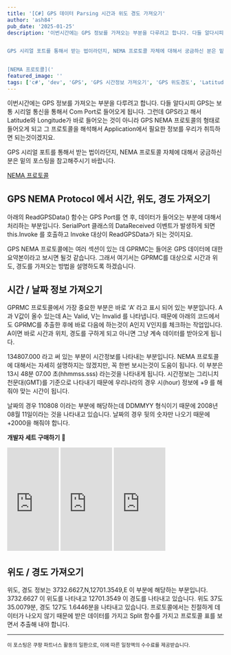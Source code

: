 ```yaml
---
title: '[C#] GPS 데이터 Parsing 시간과 위도 경도 가져오기'
author: 'ash84'
pub_date: '2025-01-25'
description: '이번시간에는 GPS 정보를 가져오는 부분을 다루려고 합니다. 다들 알다시피 GPS는 보통 시리얼 통신을 통해서 Com Port로 들어오게 됩니다. 그런데 GPS라고 해서 Latitude와 Longitude가 바로 들어오는 것이 아니라 GPS NEMA 프로토콜의 형태로 들어오게 되고 그 프로토콜을 해석해서 Application에서 필요한 정보를 우리가 취득하면 되는것이겠지요.


GPS 시리얼 포트를 통해서 받는 법이라던지, NEMA 프로토콜 자체에 대해서 궁금하신 분은 밑의 포스팅을 참고해주시기 바랍니다.


[NEMA 프로토콜]('
featured_image: ''
tags: ['c#', 'dev', 'GPS', 'GPS 시간정보 가져오기', 'GPS 위도경도', 'Latitude', 'Longitude']
---
```


이번시간에는 GPS 정보를 가져오는 부분을 다루려고 합니다. 다들 알다시피 GPS는 보통 시리얼 통신을 통해서 Com Port로 들어오게 됩니다. 그런데 GPS라고 해서 Latitude와 Longitude가 바로 들어오는 것이 아니라 GPS NEMA 프로토콜의 형태로 들어오게 되고 그 프로토콜을 해석해서 Application에서 필요한 정보를 우리가 취득하면 되는것이겠지요.


GPS 시리얼 포트를 통해서 받는 법이라던지, NEMA 프로토콜 자체에 대해서 궁금하신 분은 밑의 포스팅을 참고해주시기 바랍니다.


[NEMA 프로토콜](https://ko.wikipedia.org/wiki/NMEA_0183)
 


## GPS NEMA Protocol 에서 시간, 위도, 경도 가져오기


아래의 ReadGPSData() 함수는 GPS Port를 연 후, 데이터가 들어오는 부분에 대해서 처리하는 부분입니다. SerialPort 클래스의 DataReceived 이벤트가 발생하게 되면 this.Invoke 를 호출하고 Invoke 대상이 ReadGPSData가 되는 것이지요.



GPS NEMA 프로토콜에는 여러 섹션이 있는 데 GPRMC는 들어온 GPS 데이터에 대한 요약본이라고 보시면 될것 같습니다. 그래서 여기서는 GPRMC를 대상으로 시간과 위도, 경도를 가져오는 방법을 설명하도록 하겠습니다.


## 시간 / 날짜 정보 가져오기


GPRMC 프로토콜에서 가장 중요한 부분은 바로 ‘A’ 라고 표시 되어 있는 부분입니다. A과 V값이 올수 있는데 A는 Valid, V는 Invalid 를 나타냅니다. 때문에 아래의 코드에서도 GPRMC를 추출한 후에 바로 다음에 하는것이 A인지 V인지를 체크하는 작업입니다. A이면 바로 시간과 위치, 경도를 구하게 되고 아니면 그냥 계속 데이터를 받아오게 됩니다.

134807.000 라고 써 있는 부분이 시간정보를 나타내는 부분입니다. NEMA 프로토콜에 대해서는 자세히 설명하지는 않겠지만, 꼭 한번 보시는것이 도움이 됩니다. 이 부분은 13시 48분 07.00 초(hhmmss.sss) 라는것을 나타내게 됩니다. 시간정보는 그리니치 천문대(GMT)를 기준으로 나타내기 때문에 우리나라의 경우 시(hour) 정보에 +9 를 해 줘야 맞는 시간이 됩니다.

날짜의 경우 110808 이라는 부분에 해당하는데 DDMMYY 형식이기 때문에 2008년 08월 11일이라는 것을 나타내고 있습니다. 날짜의 경우 뒷의 숫자만 나오기 때문에 +2000을 해줘야 합니다. 


**개발자 세트 구매하기** 🤟
<iframe src="https://coupa.ng/chcDbD" width="120" height="240" frameborder="0" scrolling="no" referrerpolicy="unsafe-url" browsingtopics></iframe>
<iframe src="https://coupa.ng/chcDdd" width="120" height="240" frameborder="0" scrolling="no" referrerpolicy="unsafe-url" browsingtopics></iframe>
<iframe src="https://coupa.ng/chcDdZ" width="120" height="240" frameborder="0" scrolling="no" referrerpolicy="unsafe-url" browsingtopics></iframe>


## 위도 / 경도 가져오기

위도, 경도 정보는 3732.6627,N,12701.3549,E 이 부분에 해당하는 부분입니다. 3732.6627 이 위도를 나타내고 12701.3549 이 경도를 나타내고 있습니다. 위도 37도 35.0079분, 경도 127도 1.6446분을 나타내고 있습니다. 프로토콜에서는 친절하게 데이터가 나오지 않기 때문에 받은 데이터를 가지고 Split 함수를 가지고 프로토콜 표를 보면서 추출해 내야 합니다. 

---

<script src="https://gist.github.com/3386234.js"></script>



<small>이 포스팅은 쿠팡 파트너스 활동의 일환으로, 이에 따른 일정액의 수수료를 제공받습니다.</small>
